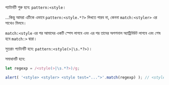 
প্যাটার্নটি শুরু হবে: `pattern:<style`।

...কিন্তু আমরা এটিকে এভাবে `pattern:<style.*?>` লিখতে পারব না, কেননা `match:<styler>` এর সাথেও মিলবে।

`match:<style` এর পর আমাদের একটি স্পেস লাগবে এবং এর পর তাদের অপশনাল অ্যাট্রিবিউট লাগবে এবং শেষ হবে `match:>` দ্বারা।

সুতরাং প্যাটার্নটি হবে: `pattern:<style(>|\s.*?>)`।

সমাধানটি হবে:

```js run
let regexp = /<style(>|\s.*?>)/g;

alert( '<style> <styler> <style test="...">'.match(regexp) ); // <style>, <style test="...">
```
